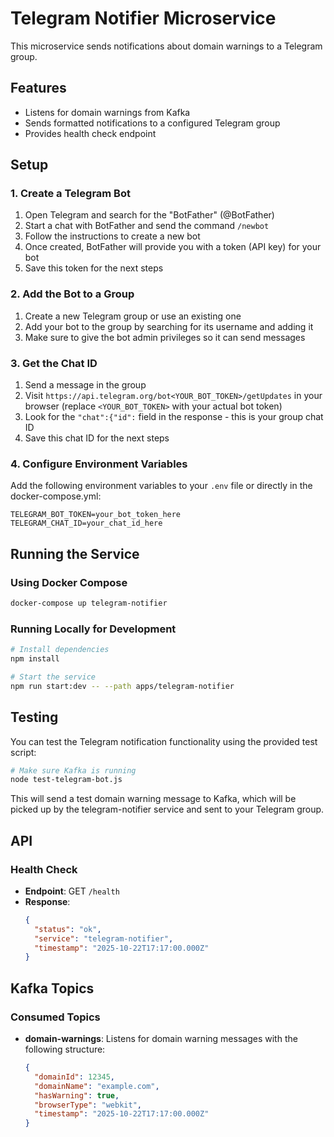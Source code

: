 # Telegram Notifier Microservice

This microservice sends notifications about domain warnings to a Telegram group.

## Features

- Listens for domain warnings from Kafka
- Sends formatted notifications to a configured Telegram group
- Provides health check endpoint

## Setup

### 1. Create a Telegram Bot

1. Open Telegram and search for the "BotFather" (@BotFather)
2. Start a chat with BotFather and send the command `/newbot`
3. Follow the instructions to create a new bot
4. Once created, BotFather will provide you with a token (API key) for your bot
5. Save this token for the next steps

### 2. Add the Bot to a Group

1. Create a new Telegram group or use an existing one
2. Add your bot to the group by searching for its username and adding it
3. Make sure to give the bot admin privileges so it can send messages

### 3. Get the Chat ID

1. Send a message in the group
2. Visit `https://api.telegram.org/bot<YOUR_BOT_TOKEN>/getUpdates` in your browser (replace `<YOUR_BOT_TOKEN>` with your actual bot token)
3. Look for the `"chat":{"id":` field in the response - this is your group chat ID
4. Save this chat ID for the next steps

### 4. Configure Environment Variables

Add the following environment variables to your `.env` file or directly in the docker-compose.yml:

```
TELEGRAM_BOT_TOKEN=your_bot_token_here
TELEGRAM_CHAT_ID=your_chat_id_here
```

## Running the Service

### Using Docker Compose

```bash
docker-compose up telegram-notifier
```

### Running Locally for Development

```bash
# Install dependencies
npm install

# Start the service
npm run start:dev -- --path apps/telegram-notifier
```

## Testing

You can test the Telegram notification functionality using the provided test script:

```bash
# Make sure Kafka is running
node test-telegram-bot.js
```

This will send a test domain warning message to Kafka, which will be picked up by the telegram-notifier service and sent to your Telegram group.

## API

### Health Check

- **Endpoint**: GET `/health`
- **Response**:
  ```json
  {
    "status": "ok",
    "service": "telegram-notifier",
    "timestamp": "2025-10-22T17:17:00.000Z"
  }
  ```

## Kafka Topics

### Consumed Topics

- **domain-warnings**: Listens for domain warning messages with the following structure:
  ```json
  {
    "domainId": 12345,
    "domainName": "example.com",
    "hasWarning": true,
    "browserType": "webkit",
    "timestamp": "2025-10-22T17:17:00.000Z"
  }
